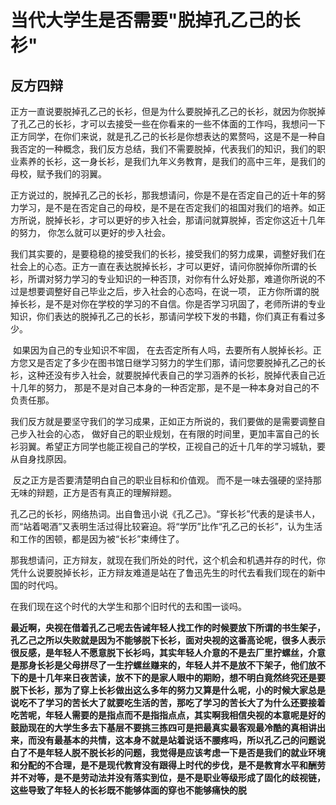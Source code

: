 # 当代大学生是否需要"脱掉孔乙己的长衫"

## 反方四辩

​		正方一直说要脱掉孔乙己的长衫，但是为什么要脱掉孔乙己的长衫，就因为你脱掉了孔乙己的长衫，才可以去接受一些在你看来的一些不体面的工作吗，我想问一下正方同学，在你们来说，就是孔乙己的长衫是你想表达的累赘吗，这是不是一种自我否定的一种概念，我们反方总结，我们不需要脱掉，代表我们的知识，我们的职业素养的长衫，这一身长衫，是我们九年义务教育，是我们的高中三年，是我们的母校，赋予我们的羽翼。

​		正方说过的，脱掉孔乙己的长衫，那我想请问，你是不是在否定自己的近十年的努力学习，是不是在否定自己的母校，是不是在否定我们的祖国对我们的培养。如正方所说，脱掉长衫，才可以更好的步入社会，那请问就算脱掉，否定你这近十几年的努力， 你怎么就可以更好的步入社会。

​		我们其实要的，是要稳稳的接受我们的长衫，接受我们的努力成果，调整好我们在社会上的心态。正方一直在表达脱掉长衫，才可以更好，请问你脱掉你所谓的长衫，所谓对努力学习的专业知识的一种否顶，对你有什么好处那，难道你所说的不过是想要调整好自己毕业之后，步入社会的心态吗，在说一项， 正方你所谓的脱掉长衫，是不是对你在学校的学习的不自信。你是否学习巩固了，老师所讲的专业知识，你们表达的脱掉孔乙己的长衫，那请问学校下发的书籍，你们真正有看过多少。

​		如果因为自己的专业知识不牢固， 在去否定所有人吗，去要所有人脱掉长衫。正方您又是否定了多少在图书馆日继学习努力的学生们那，请问您要脱掉孔乙己的长衫，这种还没有步入社会，就要脱掉代表自己的学习涵养的长衫，脱掉代表自己近十几年的努力， 那是不是对自己本身的一种否定那，是不是一种本身对自己的不负责任那。

​		我们反方就是要坚守我们的学习成果，正如正方所说的，我们要做的是需要调整自己步入社会的心态， 做好自己的职业规划，在有限的时间里，更加丰富自己的长衫羽翼。希望正方同学也能正视自己的学校，正视自己的近十几年的学习城轨，要从自身找原因。

​        反之正方是否要清楚明白自己的职业目标和价值观。 而不是一味去强硬的坚持那无味的辩题，正方是否有真正的理解辩题。





孔乙己的长衫，网络热词。出自鲁迅小说《孔乙己》。“穿长衫”代表的是读书人，而“站着喝酒”又表明生活过得比较窘迫。将“学历”比作“孔乙己的长衫”，认为生活和工作的困顿，都是因为被“长衫”束缚住了。

那我想请问，正方辩友，就现在我们所处的时代，这个机会和机遇并存的时代，你凭什么说要脱掉长衫，正方辩友难道是站在了鲁迅先生的时代去看我们现在的新中国的时代吗。

在我们现在这个时代的大学生和那个旧时代的去和围一谈吗。





**最近啊，央视在借着孔乙己呢去告诫年轻人找工作的时候要放下所谓的书生架子，孔乙己之所以失败就是因为不能够脱下长衫，面对央视的这番高论呢，很多人表示很反感，是年轻人不愿意脱下长衫吗，其实年轻人介意的不是去厂里拧螺丝，介意是那身长衫是父母拼尽了一生拧螺丝赚来的，年轻人并不是放不下架子，他们放不下的是十几年来日夜苦读，放不下的是家人眼中的期盼，想不明白竟然终究还是要脱下长衫，那为了穿上长衫做出这么多年的努力又算是什么呢，小的时候大家总是说吃不了学习的苦长大了就要吃生活的苦，那吃了学习的苦长大了为什么还要接着吃苦呢，年轻人需要的是指点而不是指指点点，其实啊我相信央视的本意呢是好的鼓励现在的大学生多去下基层不要挑三拣四可是把最真实最客观最冷酷的真相讲出来，而没有最基本的共情，这本身不就是站着说话不腰疼吗，所以孔乙己的问题说白了不是年轻人脱不脱长衫的问题，我觉得是应该考虑一下是否是我们的就业环境和分配的不合理，是不是现代教育没有跟得上时代的步伐，是不是教育水平和酬劳并不对等，是不是劳动法并没有落实到位，是不是职业等级形成了固化的歧视链，这些导致了年轻人的长衫既不能够体面的穿也不能够痛快的脱**
